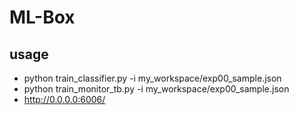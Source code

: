 # ML-Box

## usage
- python train_classifier.py -i my_workspace/exp00_sample.json
- python train_monitor_tb.py -i my_workspace/exp00_sample.json
- http://0.0.0.0:6006/ 
